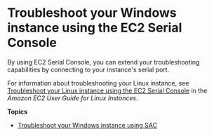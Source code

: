 # Troubleshoot your Windows instance using the EC2 Serial Console<a name="troubleshoot-using-serial-console"></a>

By using EC2 Serial Console, you can extend your troubleshooting capabilities by connecting to your instance's serial port\.

For information about troubleshooting your Linux instance, see [Troubleshoot your Linux instance using the EC2 Serial Console](https://docs.aws.amazon.com/AWSEC2/latest/UserGuide/troubleshoot-using-serial-console.html) in the *Amazon EC2 User Guide for Linux Instances*\.

**Topics**
+ [Troubleshoot your Windows instance using SAC](troubleshooting-sac.md)
